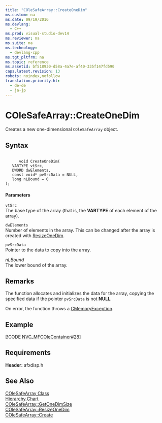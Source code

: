 ```yaml
---
title: "COleSafeArray::CreateOneDim"
ms.custom: na
ms.date: 09/19/2016
ms.devlang: 
  - C++
ms.prod: visual-studio-dev14
ms.reviewer: na
ms.suite: na
ms.technology: 
  - devlang-cpp
ms.tgt_pltfrm: na
ms.topic: reference
ms.assetid: bf518930-d58a-4a7e-af40-335f147fd590
caps.latest.revision: 13
robots: noindex,nofollow
translation.priority.ht: 
  - de-de
  - ja-jp
---
```

# COleSafeArray::CreateOneDim
Creates a new one-dimensional `COleSafeArray` object.  
  
## Syntax  
  
```  
  
      void CreateOneDim(  
   VARTYPE vtSrc,  
   DWORD dwElements,  
   const void* pvSrcData = NULL,  
   long nLBound = 0   
);  
```  
  
#### Parameters  
 `vtSrc`  
 The base type of the array (that is, the **VARTYPE** of each element of the array).  
  
 `dwElements`  
 Number of elements in the array. This can be changed after the array is created with [ResizeOneDim](../vs140/COleSafeArray--ResizeOneDim.md).  
  
 `pvSrcData`  
 Pointer to the data to copy into the array.  
  
 *nLBound*  
 The lower bound of the array.  
  
## Remarks  
 The function allocates and initializes the data for the array, copying the specified data if the pointer `pvSrcData` is not **NULL**.  
  
 On error, the function throws a [CMemoryException](../vs140/CMemoryException-Class.md).  
  
## Example  
 [!CODE [NVC_MFCOleContainer#28](../CodeSnippet/VS_Snippets_Cpp/NVC_MFCOleContainer#28)]  
  
## Requirements  
 **Header:** afxdisp.h  
  
## See Also  
 [COleSafeArray Class](../vs140/COleSafeArray-Class.md)   
 [Hierarchy Chart](../vs140/Hierarchy-Chart.md)   
 [COleSafeArray::GetOneDimSize](../vs140/COleSafeArray--GetOneDimSize.md)   
 [COleSafeArray::ResizeOneDim](../vs140/COleSafeArray--ResizeOneDim.md)   
 [COleSafeArray::Create](../vs140/COleSafeArray--Create.md)